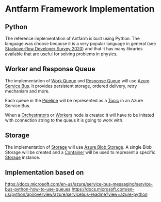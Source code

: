 # Antfarm Framework Implementation

## Python
The reference implementation of Antfarm is built using Python. The language was choose because it is a very popular language in general
(see [Stackoverflow Developer Survey 2020](https://insights.stackoverflow.com/survey/2020#technology-programming-scripting-and-markup-languages-professional-developers)) 
and that it has many libraries available that are useful for solving problems in physics.

## Worker and Response Queue
The implementation of [Work Queue](terminology.md#work-queue) and [Response Queue](terminology.md#response-queue) will use 
[Azure Service Bus](https://docs.microsoft.com/en-us/azure/service-bus-messaging/service-bus-messaging-overview). It provides persistent storage, ordered delivery, retry mechanism and more.

Each queue in the [Pipeline](terminology.md#pipeline) will be represented as a [Topic](https://docs.microsoft.com/en-us/azure/service-bus-messaging/service-bus-queues-topics-subscriptions#topics-and-subscriptions) in an Azure Service Bus.
 
When a [Orchestrators](terminology.md#orchestrator) or [Workers](terminology.md#worker) node is created it will have to be initated with connection string to the queus it is going to work with.

## Storage
The implementation of [Storage](terminology.md#storage) will use [Azure Blob Storage](https://docs.microsoft.com/en-us/azure/storage/blobs/storage-blobs-introduction). A single Blob Storage will be created and a [Container](https://docs.microsoft.com/en-us/azure/storage/blobs/storage-blobs-introduction#containers) will be used to represent a specific [Storage](terminology.md#storage) instance.

## Implementation based on
https://docs.microsoft.com/en-us/azure/service-bus-messaging/service-bus-python-how-to-use-queues
https://docs.microsoft.com/en-us/python/api/overview/azure/servicebus-readme?view=azure-python
